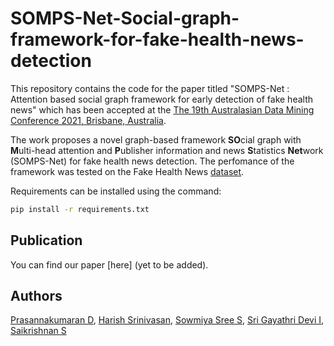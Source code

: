 # SOMPS-Net-Social-graph-framework-for-fake-health-news-detection

This repository contains the code for the paper titled "SOMPS-Net : Attention based social graph framework for early detection of fake health news" which has been accepted at the [The 19th Australasian Data Mining Conference 2021, Brisbane, Australia](https://ausdm21.ausdm.org/).

The work proposes a novel graph-based framework **SO**cial graph with **M**ulti-head attention and **P**ublisher information and news **S**tatistics **Net**work (SOMPS-Net) for fake health news detection. The perfomance of the framework was tested on the Fake Health News [dataset](https://arxiv.org/abs/2002.00837).

Requirements can be installed using the command:

```bash
pip install -r requirements.txt
```

## Publication

You can find our paper [here] (yet to be added).

## Authors

[Prasannakumaran D](http://github.com/PrasannaKumaran), [Harish Srinivasan](), [Sowmiya Sree S](https://github.com/sowmiya-2805), [Sri Gayathri Devi I](https://github.com/gayu28), [Saikrishnan S](https://github.com/SaikrishnanShankar)
